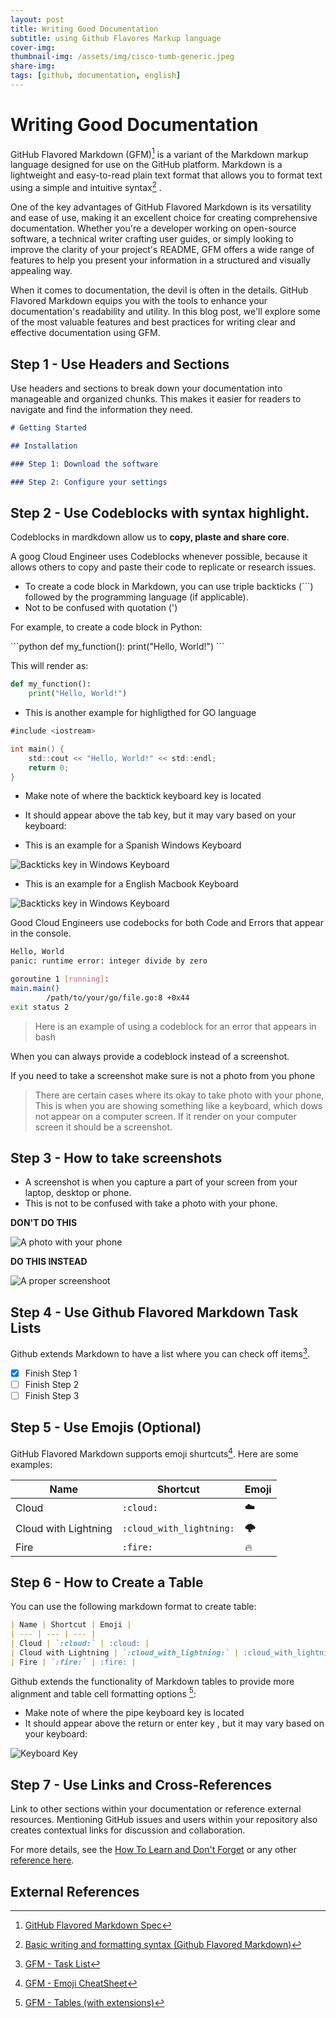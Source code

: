 ```yaml
---
layout: post
title: Writing Good Documentation
subtitle: using Github Flavores Markup language
cover-img: 
thumbnail-img: /assets/img/cisco-tumb-generic.jpeg
share-img: 
tags: [github, documentation, english]
---
```


# Writing Good Documentation

GitHub Flavored Markdown (GFM)[^1] is a variant of the Markdown markup language designed for use on the GitHub platform. Markdown is a lightweight and easy-to-read plain text format that allows you to format text using a simple and intuitive syntax[^2] . 

One of the key advantages of GitHub Flavored Markdown is its versatility and ease of use, making it an excellent choice for creating comprehensive documentation. Whether you're a developer working on open-source software, a technical writer crafting user guides, or simply looking to improve the clarity of your project's README, GFM offers a wide range of features to help you present your information in a structured and visually appealing way.

When it comes to documentation, the devil is often in the details. GitHub Flavored Markdown equips you with the tools to enhance your documentation's readability and utility. In this blog post, we'll explore some of the most valuable features and best practices for writing clear and effective documentation using GFM.

## Step 1 - Use Headers and Sections

Use headers and sections to break down your documentation into manageable and organized chunks. This makes it easier for readers to navigate and find the information they need.

``` md
# Getting Started

## Installation

### Step 1: Download the software

### Step 2: Configure your settings
```


## Step 2 - Use Codeblocks with syntax highlight.

Codeblocks in mardkdown allow us to **copy, plaste and share core**. 

A goog Cloud Engineer uses Codeblocks whenever possible, because it allows others to copy and paste their code to replicate or research issues.



- To create a code block in Markdown, you can use triple backticks (```) followed by the programming language (if applicable).
- Not to be confused with quotation (')

For example, to create a code block in Python:

\```python
def my_function():
    print("Hello, World!")
\```

This will render as:

```python
def my_function():
    print("Hello, World!")
```

- This is another example for highligthed for GO language

``` go
#include <iostream>

int main() {
    std::cout << "Hello, World!" << std::endl;
    return 0;
}
```

- Make note of where the backtick keyboard key is located
- It should appear above the tab key, but it may vary based on your keyboard:

- This is an example for a Spanish Windows Keyboard 

![Backticks key in Windows Keyboard](/assets/img/backtick-WindowsSPA.jpgbacktick-WindowsSPA.jpg "Backticks key in Windows Keyboard")

- This is an example for a English Macbook Keyboard

![Backticks key in Windows Keyboard](/assets/img/backtick-MacENG.jpg "Backticks key in Windows Keyboard")

Good Cloud Engineers use codebocks for both Code and Errors that appear in the console.

```bash
Hello, World
panic: runtime error: integer divide by zero

goroutine 1 [running]:
main.main()
        /path/to/your/go/file.go:8 +0x44
exit status 2
```

> Here is an example of using a codeblock for an error that appears in bash

When you can always provide a codeblock instead of a screenshot.

If you need to take a screenshot make sure is not a photo from you phone

> There are certain cases where its okay to take photo with your phone, This is when you are showing something like a keyboard, which dows not appear on a computer screen. If it render on your computer screen it should be a screenshot.

## Step 3 - How to take screenshots

- A screenshot is when you capture a part of your screen from your laptop, desktop or phone.
- This is not to be confused with take a photo with your phone.

**DON'T DO THIS**

![A photo with your phone](/assets/img/phone_photo.jpg)

**DO THIS INSTEAD**

![A proper screenshoot](/assets/img/Screenshot.jpg)

## Step 4 - Use Github Flavored Markdown Task Lists

Github extends Markdown to have a list where you can check off items[^3].

- [x] Finish Step 1
- [ ] Finish Step 2
- [ ] Finish Step 3

## Step 5 - Use Emojis (Optional)

GitHub Flavored Markdown supports emoji shurtcuts[^4]. Here are some examples:

| Name | Shortcut | Emoji |
| --- | --- | --- |
| Cloud | `:cloud:` | :cloud: |
| Cloud with Lightning | `:cloud_with_lightning:` | :cloud_with_lightning: |
| Fire | `:fire:` | :fire: |

## Step 6 - How to Create a Table

You can use the following markdown format to create table:

```md
| Name | Shortcut | Emoji |
| --- | --- | --- |
| Cloud | `:cloud:` | :cloud: |
| Cloud with Lightning | `:cloud_with_lightning:` | :cloud_with_lightning: |
| Fire | `:fire:` | :fire: |
```

Github extends the functionality of Markdown tables to provide more alignment and table cell formatting options [^5]:

- Make note of where the pipe keyboard key is located
- It should appear above the return or enter key , but it may vary based on your keyboard:

![Keyboard Key](/assets/img/Pipe-MacENG.jpg)

## Step 7 - Use Links and Cross-References

Link to other sections within your documentation or reference external resources. Mentioning GitHub issues and users within your repository also creates contextual links for discussion and collaboration.

For more details, see the [How To Learn and Don't Forget](/how-to-learn/and-not-forget.md)
or any other [reference here](#external-references).


## External References

[^1]: [GitHub Flavored Markdown Spec](https://github.github.com/gfm/)

[^2]: [Basic writing and formatting syntax (Github Flavored Markdown)](https://docs.github.com/en/get-started/writing-on-github/getting-started-with-writing-and-formatting-on-github/basic-writing-and-formatting-syntax)

[^3]: [GFM - Task List](https://docs.github.com/en/get-started/writing-on-github/getting-started-with-writing-and-formatting-on-github/basic-writing-and-formatting-syntax#task-lists)

[^4]: [GFM - Emoji CheatSheet](https://github.com/ikatyang/emoji-cheat-sheet)

[^5]: [GFM - Tables (with extensions)](https://github.github.com/gfm/#tables-extension-)